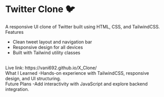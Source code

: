 # Twitter Clone 🐦
A responsive UI clone of Twitter built using HTML, CSS, and TailwindCSS.
<br>
Features
- Clean tweet layout and navigation bar
- Responsive design for all devices
- Built with Tailwind utility classes
<br>
Live link: https://vani692.github.io/X_Clone/
<br>
What I Learned
-Hands-on experience with TailwindCSS, responsive design, and UI structuring.
<br>
Future Plans
-Add interactivity with JavaScript and explore backend integration.
